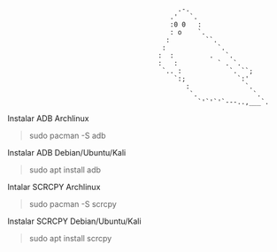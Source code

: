                                                .-.
                                             .'   `.
                                             :0 0   :
                                             : o    `.
                                            :         ``.
                                           :             `.
                                          :  :         .   `.
                                          :   :          ` . `.
                                           `.. :            `. ``;
                                              `:;             `:'
                                                 :              `.
                                                  `.              `.     
                                                    `'`'`'`---..,___`.
Instalar ADB Archlinux 

 > sudo pacman -S adb

Instalar ADB Debian/Ubuntu/Kali

 > sudo apt install adb

Intalar SCRCPY Archlinux

 > sudo pacman -S scrcpy

Instalar SCRCPY Debian/Ubuntu/Kali

 > sudo apt install scrcpy





